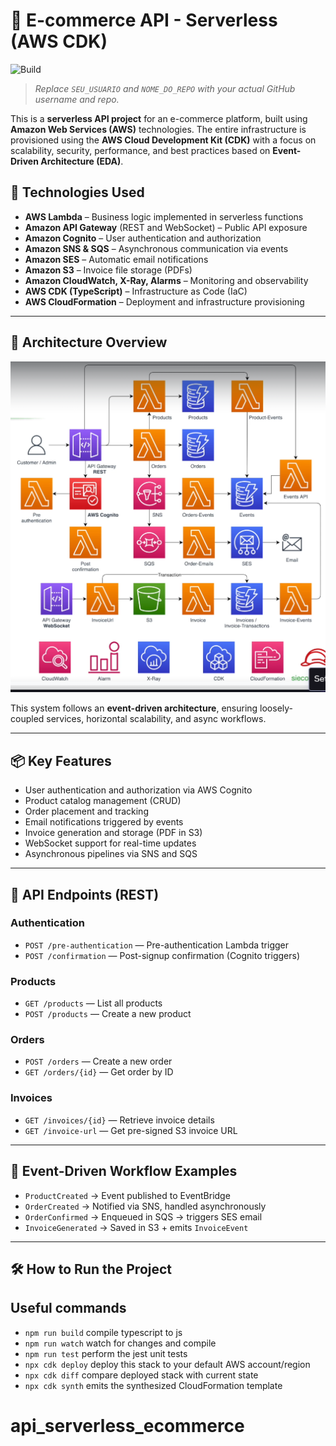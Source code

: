 # 🛒 E-commerce API - Serverless (AWS CDK)

![Build](https://github.com/higorworkout/api_serverless_ecommerce/actions/workflows/deploy.yml/badge.svg)  
> *Replace `SEU_USUARIO` and `NOME_DO_REPO` with your actual GitHub username and repo.*

This is a **serverless API project** for an e-commerce platform, built using **Amazon Web Services (AWS)** technologies. The entire infrastructure is provisioned using the **AWS Cloud Development Kit (CDK)** with a focus on scalability, security, performance, and best practices based on **Event-Driven Architecture (EDA)**.


## 🚀 Technologies Used

- **AWS Lambda** – Business logic implemented in serverless functions  
- **Amazon API Gateway** (REST and WebSocket) – Public API exposure  
- **Amazon Cognito** – User authentication and authorization  
- **Amazon SNS & SQS** – Asynchronous communication via events  
- **Amazon SES** – Automatic email notifications  
- **Amazon S3** – Invoice file storage (PDFs)  
- **Amazon CloudWatch, X-Ray, Alarms** – Monitoring and observability  
- **AWS CDK (TypeScript)** – Infrastructure as Code (IaC)  
- **AWS CloudFormation** – Deployment and infrastructure provisioning  

---

## 🧩 Architecture Overview

![Project Architecture](./assets/curso_serverless.png) <!-- Update path as needed -->

This system follows an **event-driven architecture**, ensuring loosely-coupled services, horizontal scalability, and async workflows.

---

## 📦 Key Features

- User authentication and authorization via AWS Cognito  
- Product catalog management (CRUD)  
- Order placement and tracking  
- Email notifications triggered by events  
- Invoice generation and storage (PDF in S3)  
- WebSocket support for real-time updates  
- Asynchronous pipelines via SNS and SQS  

---

## 📌 API Endpoints (REST)

### Authentication
- `POST /pre-authentication` — Pre-authentication Lambda trigger  
- `POST /confirmation` — Post-signup confirmation (Cognito triggers)

### Products
- `GET /products` — List all products  
- `POST /products` — Create a new product  

### Orders
- `POST /orders` — Create a new order  
- `GET /orders/{id}` — Get order by ID  

### Invoices
- `GET /invoices/{id}` — Retrieve invoice details  
- `GET /invoice-url` — Get pre-signed S3 invoice URL  

---

## 🔄 Event-Driven Workflow Examples

- `ProductCreated` → Event published to EventBridge  
- `OrderCreated` → Notified via SNS, handled asynchronously  
- `OrderConfirmed` → Enqueued in SQS → triggers SES email  
- `InvoiceGenerated` → Saved in S3 + emits `InvoiceEvent`  

---

## 🛠️ How to Run the Project
## Useful commands

* `npm run build`   compile typescript to js
* `npm run watch`   watch for changes and compile
* `npm run test`    perform the jest unit tests
* `npx cdk deploy`  deploy this stack to your default AWS account/region
* `npx cdk diff`    compare deployed stack with current state
* `npx cdk synth`   emits the synthesized CloudFormation template
# api_serverless_ecommerce
